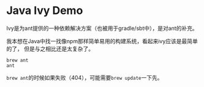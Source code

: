 Java Ivy Demo
=============

Ivy是为ant提供的一种依赖解决方案（也被用于gradle/sbt中），是对ant的补充。

我本想在Java中找一找像npm那样简单易用的构建系统，看起来ivy应该是最简单的了，
但是与之相比还是太复杂了。

```
brew ant
ant
```

`brew ant`的时候如果失败（404），可能需要`brew update`一下先。